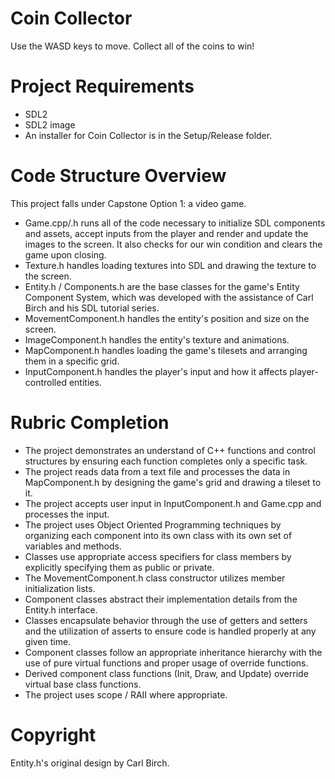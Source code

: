 # Coin Collector
Use the WASD keys to move. Collect all of the coins to win!

# Project Requirements
- SDL2 
- SDL2 image 
- An installer for Coin Collector is in the Setup/Release folder.

# Code Structure Overview
This project falls under Capstone Option 1: a video game.

- Game.cpp/.h runs all of the code necessary to initialize SDL components and assets,
accept inputs from the player and render and update the images to the screen. It also
checks for our win condition and clears the game upon closing.
- Texture.h handles loading textures into SDL and drawing the texture to the screen.
- Entity.h / Components.h are the base classes for the game's Entity Component System,
which was developed with the assistance of Carl Birch and his SDL tutorial series.
- MovementComponent.h handles the entity's position and size on the screen.
- ImageComponent.h handles the entity's texture and animations.
- MapComponent.h handles loading the game's tilesets and arranging them in a specific grid.
- InputComponent.h handles the player's input and how it affects player-controlled entities.

# Rubric Completion
- The project demonstrates an understand of C++ functions and control structures by
ensuring each function completes only a specific task.
- The project reads data from a text file and processes the data in MapComponent.h
by designing the game's grid and drawing a tileset to it.
- The project accepts user input in InputComponent.h and Game.cpp and processes the
input.
- The project uses Object Oriented Programming techniques by organizing each component
into its own class with its own set of variables and methods.
- Classes use appropriate access specifiers for class members by explicitly specifying
them as public or private.
- The MovementComponent.h class constructor utilizes member initialization lists.
- Component classes abstract their implementation details from the Entity.h interface.
- Classes encapsulate behavior through the use of getters and setters and the utilization
of asserts to ensure code is handled properly at any given time.
- Component classes follow an appropriate inheritance hierarchy with the use of pure virtual
functions and proper usage of override functions.
- Derived component class functions (Init, Draw, and Update) override virtual base class
functions.
- The project uses scope / RAII where appropriate.

# Copyright
Entity.h's original design by Carl Birch.
